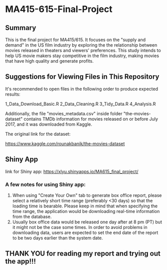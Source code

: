 # MA415-615-Final-Project

## Summary

This is the final project for MA415/615. It focuses on the "supply and demand" in the US film industry by exploring the the relationship between movies released in theaters and viewers' preferences. This study intends to help US movie makers stay competitive in the film industry, making movies that have high quality and generate profits.

## Suggestions for Viewing Files in This Repository

It's recommended to open files in the following order to produce expected results:

1_Data_Download_Basic.R
2_Data_Cleaning.R
3_Tidy_Data.R
4_Analysis.R

Additionally, the file "movies_metadata.csv" inside folder "the-movies-dataset" contains TMDb information for movies released on or before July 2017, and it was downloaded from Kaggle. 

The original link for the dataset: 

https://www.kaggle.com/rounakbanik/the-movies-dataset

## Shiny App

link for Shiny app: 
https://xlyu.shinyapps.io/MA615_final_project/

### A few notes for using Shiny app:

1. When using "Create Your Own" tab to generate box office report, please select a relatively short time range (preferably <30 days) so that the loading time is bearable. Please keep in mind that when specifying the time range, the application would be downloading real-time information from the database.
2. Usually box office data would be released one day after at 8 pm (PT) but it might not be the case some times. In order to avoid problems in downloading data, users are expected to set the end date of the report to be two days earlier than the system date.

## THANK YOU for reading my report and trying out the app!!!
